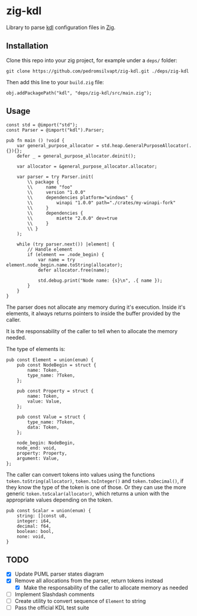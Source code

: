 # zig-kdl

Library to parse [kdl](kdl.dev) configuration files in [Zig](ziglang.org/).

## Installation

Clone this repo into your zig project, for example under a `deps/` folder:
```shell
git clone https://github.com/pedromsilvapt/zig-kdl.git ./deps/zig-kdl
```

Then add this line to your `build.zig` file:
```zig
obj.addPackagePath("kdl", "deps/zig-kdl/src/main.zig");
```

## Usage
```zig
const std = @import("std");
const Parser = @import("kdl").Parser;

pub fn main () !void {
    var general_purpose_allocator = std.heap.GeneralPurposeAllocator(.{}){};
    defer _ = general_purpose_allocator.deinit();

    var allocator = &general_purpose_allocator.allocator;

    var parser = try Parser.init(
        \\ package {
        \\     name "foo"
        \\     version "1.0.0"
        \\     dependencies platform="windows" {
        \\         winapi "1.0.0" path="./crates/my-winapi-fork"
        \\     }
        \\     dependencies {
        \\         miette "2.0.0" dev=true
        \\     }
        \\ }
    );

    while (try parser.next()) |element| {
        // Handle element
        if (element == .node_begin) {
            var name = try element.node_begin.name.toString(allocator);
            defer allocator.free(name);

            std.debug.print("Node name: {s}\n", .{ name });
        }
    }
}
```

The parser does not allocate any memory during it's execution. Inside it's elements, it always returns pointers to inside the buffer provided by the caller.

It is the responsability of the caller to tell when to allocate the memory needed.

The type of elements is:
```zig
pub const Element = union(enum) {
    pub const NodeBegin = struct {
        name: Token,
        type_name: ?Token,
    };

    pub const Property = struct {
        name: Token,
        value: Value,
    };

    pub const Value = struct {
        type_name: ?Token,
        data: Token,
    };

    node_begin: NodeBegin,
    node_end: void,
    property: Property,
    argument: Value,
};
```

The caller can convert tokens into values using the functions `token.toString(allocator)`, `token.toInteger()` and `token.toDecimal()`, if they know the type of the token is one of those. Or they can use the more generic `token.toScalar(allocator)`, which returns a union with the appropriate values depending on the token.

```zig
pub const Scalar = union(enum) {
    string: []const u8,
    integer: i64,
    decimal: f64,
    boolean: bool,
    none: void,
}
```

## TODO
 - [x] Update PUML parser states diagram
 - [x] Remove all allocations from the parser, return tokens instead
   - [x] Make the responsability of the caller to allocate memory as needed
 - [ ] Implement Slashdash comments
 - [ ] Create utility to convert sequence of `Element` to string
 - [ ] Pass the official KDL test suite

